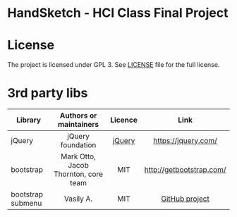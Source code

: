 HandSketch - HCI Class Final Project
====================================

License
=======
The project is licensed under GPL 3. See [LICENSE](/LICENSE) file for the full
license. 

3rd party libs
==============
 
| Library | Authors or maintainers | Licence | Link |
|---------|:----------------------:|:-------:|:----:|
| jQuery  | jQuery foundation | [jQuery](https://github.com/jquery/jquery/blob/master/LICENSE.txt) | https://jquery.com/ |
| bootstrap | Mark Otto, Jacob Thornton, core team | MIT | http://getbootstrap.com/ |
| bootstrap submenu | Vasily A. | MIT | [GitHub project](https://github.com/vsn4ik/bootstrap-submenu) |
